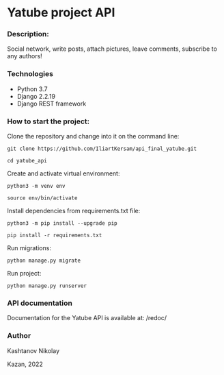 # Yatube project API

### Description:
Social network, write posts, attach pictures, leave comments, subscribe to any authors!
### Technologies
- Python 3.7
- Django 2.2.19
- Django REST framework

### How to start the project:
Clone the repository and change into it on the command line:

```
git clone https://github.com/IliartKersam/api_final_yatube.git
```

```
cd yatube_api
```

Create and activate virtual environment:

```
python3 -m venv env
```

```
source env/bin/activate
```

Install dependencies from requirements.txt file:

```
python3 -m pip install --upgrade pip
```

```
pip install -r requirements.txt
```

Run migrations:

```
python manage.py migrate
```

Run project:

```
python manage.py runserver
```
### API documentation
Documentation for the Yatube API is available at: /redoc/
### Author
Kashtanov Nikolay

Kazan, 2022
